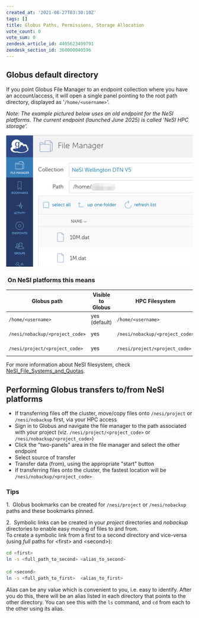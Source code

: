 ```yaml
---
created_at: '2021-08-27T03:30:10Z'
tags: []
title: Globus Paths, Permissions, Storage Allocation
vote_count: 0
vote_sum: 0
zendesk_article_id: 4405623499791
zendesk_section_id: 360000040596
---
```


## Globus default directory

If you point Globus File Manager to an endpoint collection where you
have an account/access, it will open a single panel pointing to the root
path directory, displayed as '`/home/<username>`'.

*Note: The example pictured below uses an old endpoint for the NeSI platforms. The current endpoint (launched June 2025) is called 'NeSI HPC storage'.* 

![mceclip0.png](../../assets/images/Globus_V5_Paths-Permissions-Storage_Allocation.png)

###  On NeSI platforms this means

| Globus path                     | Visible to Globus | HPC Filesystem                  | Globus usage              | Permissions           |
|---------------------------------|-------------------|---------------------------------|---------------------------|-----------------------|
| `/home/<username>`              | yes (default)     | `/home/<username>`              | possible, not recommended | read and write access |
| `/nesi/nobackup/<project_code>` | yes               | `/nesi/nobackup/<project_code>` | yes                       | read and write access |
| `/nesi/project/<project_code>`  | yes               | `/nesi/project/<project_code>`  | yes                       | **read only** access  |

For more information about NeSI filesystem, check
[NeSI_File_Systems_and_Quotas](../../Storage/File_Systems_and_Quotas/NeSI_File_Systems_and_Quotas.md).

## Performing Globus transfers to/from NeSI platforms

- If transferring files off the cluster, move/copy files onto
    `/nesi/project` or `/nesi/nobackup` first, via your HPC access
- Sign in to Globus and navigate the file manager to the path
    associated with your project (viz. `/nesi/project/<project_code>` or
    `/nesi/nobackup/<project_code>`)
- Click the "two-panels" area in the file manager and select the other
    endpoint
- Select source of transfer
- Transfer data (from), using the appropriate "start" button
- If transferring files onto the cluster, the fastest location will be
    `/nesi/nobackup/<project_code>`

### Tips

1.  Globus bookmarks can be created for `/nesi/project` or
`/nesi/nobackup` paths and these bookmarks pinned.

2.  Symbolic links can be created in your *project* directories and
*nobackup* directories to enable easy moving of files to and from.  
To create a symbolic link from a first to a second directory and
vice-versa (using *full* paths for &lt;first&gt; and &lt;second&gt;):

``` sh
cd <first>
ln -s <full_path_to_second> <alias_to_second>
 
cd <second>
ln -s <full_path_to_first>  <alias_to_first>
```

Alias can be any value which is convenient to you, i.e. easy to
identify.
After you do this, there will be an alias listed in each directory that
points to the other directory. You can see this with the `ls` command,
and `cd` from each to the other using its alias.
